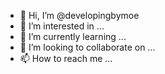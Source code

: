 - 👋 Hi, I’m @developingbymoe
- 👀 I’m interested in ...
- 🌱 I’m currently learning ...
- 💞️ I’m looking to collaborate on ...
- 📫 How to reach me ...

<!---
developingbymoe/developingbymoe is a ✨ special ✨ repository because its `README.md` (this file) appears on your GitHub profile.
You can click the Preview link to take a look at your changes.
--->
